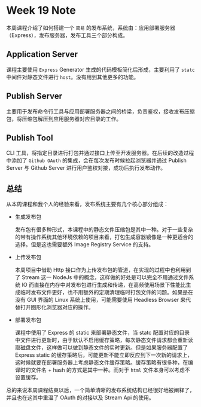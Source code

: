 # Week 19 Note

本周课程介绍了如何搭建一个 `简易` 的发布系统，系统由：应用部署服务器（Express），发布服务器，发布工具三个部分构成。

## Application Server

课程主要使用 `Express` Generator 生成的代码模板简化后形成，主要利用了 `statc` 中间件对静态文件进行 `host`。没有用到其他更多的功能。

## Publish Server

主要用于发布命令行工具与应用部署服务器之间的桥梁，负责鉴权，接收发布压缩包，将压缩包解压到应用服务器对应目录的工作。

## Publish Tool

CLI 工具，将指定目录进行打包并通过接口上传至开发服务器。在后续的改造过程中添加了 `Github OAuth` 的集成，会在每次发布时候拉起浏览器并通过 Publish Server 与 Github Server 进行用户鉴权对接，成功后执行发布动作。

## 总结

从本周课程和我个人的经验来看，发布系统主要有几个核心部分组成：

- 生成发布包

    发布包有很多种形式，本课程中的静态文件压缩包是其中一种。对于一些复杂的带有操作系统其他环境依赖的项目来看，打包生成容器镜像是一种更适合的选择。但是这也需要额外 Image Registry Service 的支持。

- 上传发布包

    本周项目中借助 Http 接口作为上传发布包的管道，在实现的过程中也利用到了 Stream 这一 NodeJs 中的概念，这样做的好处是可以完全不用通过文件系统 IO 而直接在内存中对发布包进行生成和传递，在高频使用场景下性能比生成临时发布文件更好，也不用额外的定期清理临时打包文件的问题。如果是在没有 GUI 界面的 Linux 系统上使用，可能需要使用 Headless Browser 来代替打开图形化浏览器对应的操作。

- 部署发布包

    课程中使用了 Express 的 static 来部署静态文件，当 statc 配置对应的目录中文件进行更新时，由于默认不启用缓存策略，每次静态文件请求都会重新读取磁盘文件，这样做可以做到静态文件的实时更新。但是如果服务器配置了 Express static 的缓存策略后，可能更新不能立即反应到下一次新的请求上，这时候就要在部署服务器上考虑静态文件缓存策略。缓存策略有很多种，在编译时的文件名 + hash 的方式是其中一种。而对于 `html` 文件本身可以考虑不设置缓存。

总的来说本周课程结束以后，一个简单清晰的发布系统结构已经很好地被阐释了，并且也在这其中重温了 OAuth 的对接以及 Stream Api 的使用。